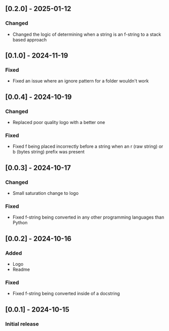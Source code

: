 ## [0.2.0] - 2025-01-12
### Changed
- Changed the logic of determining when a string is an f-string to a stack based approach

## [0.1.0] - 2024-11-19
### Fixed
- Fixed an issue where an ignore pattern for a folder wouldn't work

## [0.0.4] - 2024-10-19
### Changed
- Replaced poor quality logo with a better one

### Fixed
- Fixed f being placed incorrectly before a string when an r (raw string) or b (bytes string) prefix was present

## [0.0.3] - 2024-10-17
### Changed
- Small saturation change to logo

### Fixed
- Fixed f-string being converted in any other programming languages than Python

## [0.0.2] - 2024-10-16
### Added
- Logo
- Readme

### Fixed
- Fixed f-string being converted inside of a docstring

## [0.0.1] - 2024-10-15
### Initial release